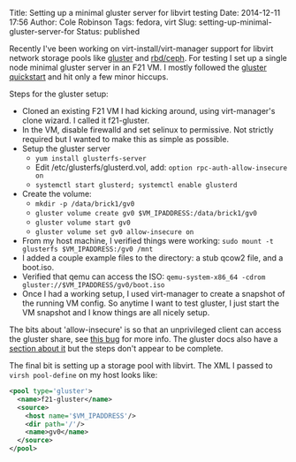 Title: Setting up a minimal gluster server for libvirt testing
Date: 2014-12-11 17:56
Author: Cole Robinson
Tags: fedora, virt
Slug: setting-up-minimal-gluster-server-for
Status: published

Recently I've been working on virt-install/virt-manager support for libvirt network storage pools like [gluster](https://libvirt.org/storage.html#StorageBackendGluster) and [rbd/ceph](https://libvirt.org/storage.html#StorageBackendRBD). For testing I set up a single node minimal gluster server in an F21 VM. I mostly followed the [gluster quickstart](https://www.gluster.org/community/documentation/index.php/QuickStart) and hit only a few minor hiccups.

Steps for the gluster setup:

* Cloned an existing F21 VM I had kicking around, using virt-manager's clone wizard. I called it f21-gluster.
* In the VM, disable firewalld and set selinux to permissive. Not strictly required but I wanted to make this as simple as possible.
* Setup the gluster server
    * `yum install glusterfs-server`
    * Edit /etc/glusterfs/glusterd.vol, add: `option rpc-auth-allow-insecure on`
    * `systemctl start glusterd; systemctl enable glusterd`
* Create the volume:
    * `mkdir -p /data/brick1/gv0`
    * `gluster volume create gv0 $VM_IPADDRESS:/data/brick1/gv0`
    * `gluster volume start gv0`
    * `gluster volume set gv0 allow-insecure on`
* From my host machine, I verified things were working: `sudo mount -t glusterfs $VM_IPADDRESS:/gv0 /mnt`
* I added a couple example files to the directory: a stub qcow2 file, and a boot.iso.
* Verified that qemu can access the ISO: `qemu-system-x86_64 -cdrom gluster://$VM_IPADDRESS/gv0/boot.iso`
* Once I had a working setup, I used virt-manager to create a snapshot of the running VM config. So anytime I want to test gluster, I just start the VM snapshot and I know things are all nicely setup.

The bits about 'allow-insecure' is so that an unprivileged client can access the gluster share, see [this bug](https://bugzilla.redhat.com/show_bug.cgi?id=1171436) for more info. The gluster docs also have a [section about it](https://www.gluster.org/community/documentation/index.php/Libgfapi_with_qemu_libvirt#Tuning_glusterfsd_to_accept_requests_from_QEMU) but the steps don't appear to be complete.

The final bit is setting up a storage pool with libvirt. The XML I passed to `virsh pool-define` on my host looks like:

```xml
<pool type='gluster'>
  <name>f21-gluster</name>
  <source>
    <host name='$VM_IPADDRESS'/>
    <dir path='/'/>
    <name>gv0</name>
  </source>
</pool>
```
